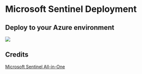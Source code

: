 # Microsoft Sentinel Deployment

## Deploy to your Azure environment

<a href="https://portal.azure.com/#create/Microsoft.Template/uri/https%3A%2F%2Fraw.githubusercontent.com%2Fnoodlemctwoodle%2FSentinelPublic%2Fmain%2FDeployment%2Fazuredeploy.json/createUIDefinitionUri/https%3A%2F%2Fraw.githubusercontent.com%2Fnoodlemctwoodle%2FSentinelPublic%2Fmain%2FDeployment%2FcreateUiDefinition.json" target="_blank">
    <img src="https://aka.ms/deploytoazurebutton"/>
</a>

## Credits

[Microsoft Sentinel All-in-One](https://github.com/Azure/Azure-Sentinel/tree/master/Tools/Sentinel-All-In-One/v2)